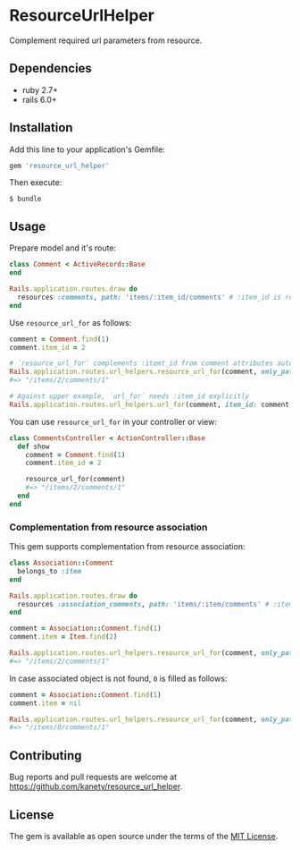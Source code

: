 # ResourceUrlHelper

Complement required url parameters from resource.

## Dependencies

* ruby 2.7+
* rails 6.0+

## Installation

Add this line to your application's Gemfile:

```ruby
gem 'resource_url_helper'
```

Then execute:

    $ bundle

## Usage

Prepare model and it's route:

```ruby
class Comment < ActiveRecord::Base
end

Rails.application.routes.draw do
  resources :comments, path: 'items/:item_id/comments' # :item_id is required
end
```

Use `resource_url_for` as follows:

```ruby
comment = Comment.find(1)
comment.item_id = 2

# `resource_url_for` complements :itemt_id from comment attributes automatically
Rails.application.routes.url_helpers.resource_url_for(comment, only_path: true)
#=> "/items/2/comments/1"

# Against upper example, `url_for` needs :item_id explicitly
Rails.application.routes.url_helpers.url_for(comment, item_id: comment.item_id, only_path: true)
```

You can use `resource_url_for` in your controller or view:

```ruby
class CommentsController < ActionController::Base
  def show
    comment = Comment.find(1)
    comment.item_id = 2

    resource_url_for(comment)
    #=> "/items/2/comments/1"
  end
end 
```

### Complementation from resource association

This gem supports complementation from resource association:

```ruby
class Association::Comment
  belongs_to :item
end

Rails.application.routes.draw do
  resources :association_comments, path: 'items/:item/comments' # :item is required
end

comment = Association::Comment.find(1)
comment.item = Item.find(2)

Rails.application.routes.url_helpers.resource_url_for(comment, only_path: true)
#=> "/items/2/comments/1"
```

In case associated object is not found, `0` is filled as follows:

```ruby
comment = Association::Comment.find(1)
comment.item = nil

Rails.application.routes.url_helpers.resource_url_for(comment, only_path: true)
#=> "/items/0/comments/1"
```

## Contributing

Bug reports and pull requests are welcome at https://github.com/kanety/resource_url_helper.

## License

The gem is available as open source under the terms of the [MIT License](http://opensource.org/licenses/MIT).
